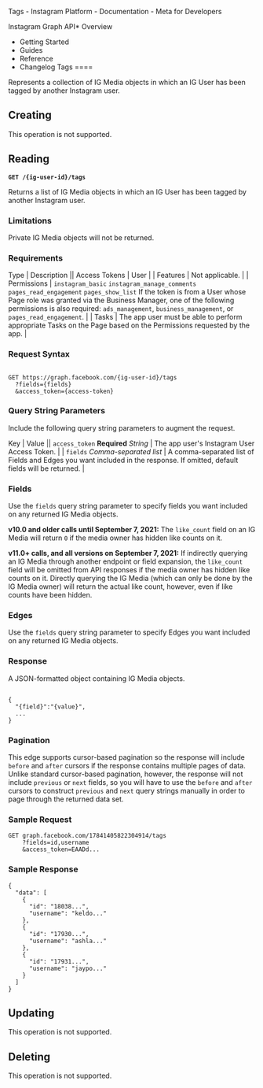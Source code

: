 
Tags - Instagram Platform - Documentation - Meta for Developers










Instagram Graph API* Overview
* Getting Started
* Guides
* Reference
* Changelog
Tags
====


Represents a collection of IG Media objects in which an IG User has been tagged by another Instagram user.


Creating
--------


This operation is not supported.


Reading
-------


**`GET /{ig-user-id}/tags`**


Returns a list of IG Media objects in which an IG User has been tagged by another Instagram user.


### Limitations


Private IG Media objects will not be returned.


### Requirements




 Type | Description || Access Tokens | User |
| Features | Not applicable. |
| Permissions | `instagram_basic`
`instagram_manage_comments`
`pages_read_engagement`
`pages_show_list`
If the token is from a User whose Page role was granted via the Business Manager, one of the following permissions is also required: `ads_management`, `business_management`, or `pages_read_engagement`. |
| Tasks | The app user must be able to perform appropriate Tasks on the Page based on the Permissions requested by the app. |

### Request Syntax



```

GET https://graph.facebook.com/{ig-user-id}/tags
  ?fields={fields}
  &access_token={access-token}
```
### Query String Parameters


Include the following query string parameters to augment the request.




 Key | Value || `access_token`
**Required**
*String* | The app user's Instagram User Access Token. |
| `fields`
*Comma-separated list* | A comma-separated list of Fields and Edges you want included in the response. If omitted, default fields will be returned. |

### Fields


Use the `fields` query string parameter to specify fields you want included on any returned IG Media objects.


**v10.0 and older calls until September 7, 2021:** The `like_count` field on an IG Media will return `0` if the media owner has hidden like counts on it.


**v11.0+ calls, and all versions on September 7, 2021:** If indirectly querying an IG Media through another endpoint or field expansion, the `like_count` field will be omitted from API responses if the media owner has hidden like counts on it. Directly querying the IG Media (which can only be done by the IG Media owner) will return the actual like count, however, even if like counts have been hidden.


### Edges


Use the `fields` query string parameter to specify Edges you want included on any returned IG Media objects.


### Response


A JSON-formatted object containing IG Media objects.



```

{
  "{field}":"{value}",
  ...
}
```
### Pagination


This edge supports cursor-based pagination so the response will include `before` and `after` cursors if the response contains multiple pages of data. Unlike standard cursor-based pagination, however, the response will not include `previous` or `next` fields, so you will have to use the `before` and `after` cursors to construct `previous` and `next` query strings manually in order to page through the returned data set.


### Sample Request



```
GET graph.facebook.com/17841405822304914/tags
    ?fields=id,username
    &access_token=EAADd...
```
### Sample Response



```
{
  "data": [
    {
      "id": "18038...",
      "username": "keldo..."
    },
    {
      "id": "17930...",
      "username": "ashla..."
    },
    {
      "id": "17931...",
      "username": "jaypo..."
    }
  ]
}
```
Updating
--------


This operation is not supported.


Deleting
--------


This operation is not supported.







































 
